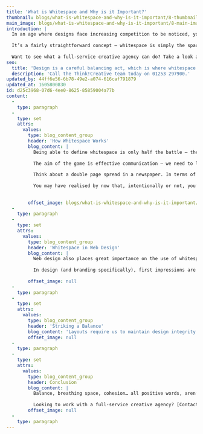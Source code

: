 ```yaml
---
title: 'What is Whitespace and Why is it Important?'
thumbnail: blogs/what-is-whitespace-and-why-is-it-important/8-thumbnail-image.jpg
main_image: blogs/what-is-whitespace-and-why-is-it-important/8-main-image.jpg
introduction: |
  In an age where designs face increasing competition to be noticed, you could be forgiven for believing that cramming as many elements as possible into an outcome is the right way forward. But it’s not about grabbing attention at the expense of a cohesive design. In fact, it’s all a careful balancing act, which is where whitespace comes in. 
  
  It’s a fairly straightforward concept – whitespace is simply the space in between the elements that make up a design. It doesn’t have to be white (whitespace can be any colour, or perhaps even a texture or pattern); it just needs to be free of features instrumental to the design. 
  
  Want to see what a full-service creative agency can do? Take a look at our portfolio here[](/work)
seo:
  title: 'Design is a careful balancing act, which is where whitespace comes in…'
  description: 'Call the Think!Creative team today on 01253 297900.'
updated_by: 44ff6e56-6b78-49e2-a074-616caf791879
updated_at: 1605800830
id: d25c3968-07d6-4ee0-8625-85859004a77b
content:
  -
    type: paragraph
  -
    type: set
    attrs:
      values:
        type: blog_content_group
        header: 'How Whitespace Works'
        blog_content: |
          Being able to define whitespace is only half the battle – the key to understanding it is possessing an awareness of how it works. People fall down in their belief that any empty space within a design must be filled (and that whitespace is essentially wasted space). In reality, whitespace is just as vital as an area of a design which is populated with content.
          
          The aim of the game is effective communication – we need to lead the audience through a design (and possibly towards an end goal). There are a number of ways of doing this, whitespace being one of the primary methods. By establishing proximity between design elements, it’s possible to draw an audience towards (and away from) certain features. 
          
          Think about a double page spread in a newspaper. In terms of layout, we see clear design choices such as the size of margins and spacing between the lines and columns – these considerations afford the design room to breathe and, as a result, communicate effectively. In newspapers where there is no narrow black line in place to separate one story from another, there’s always a certain amount of whitespace to enable readers to distinguish where one article ends and another begins. This whitespace links closely with hierarchy (such as enlarged, emboldened headings, which set themselves apart from the smaller body copy) in order to guide the audience.  
          
          You may have realised by now that, intentionally or not, you’ve made design considerations using whitespace before. No doubt at some point or other you’ve booted up Microsoft Word, entered your document title and hit the return button several times in order to separate your main body of text and add some structure to your document. It’s highly likely you’ve used indented bullet point lists. Chances are some of you have played around with line spacing, as well as margins and columns. It may be a basic example, but even a simple Word document shows whitespace in action. 
          
          
        offset_image: blogs/what-is-whitespace-and-why-is-it-important/8-offset-image.jpg
  -
    type: paragraph
  -
    type: set
    attrs:
      values:
        type: blog_content_group
        header: 'Whitespace in Web Design'
        blog_content: |
          Web design also places great importance on the use of whitespace. You may or may not have come across the terms ‘margins’ and ‘padding’, which are two of the most important layout-related terms that a web designer must consider. Essentially, a margin is the space outside an element, whereas padding refers to the space inside something. A web designer needs to be picky when it comes to margins and padding –  they are the key to a consistent, well-proportioned design, and it’s all thanks to whitespace. 
          
          In design (and branding specifically), first impressions are everything. Websites are often the first point of contact between brand and audience, with consumers often looking for a brand that communicates on their level. Needless to say, a cluttered and overcrowded homepage, which gives little thought towards whitespace and cohesion, runs the risk of placing consumer-brand relationships under threat before they’ve even begun. 
          
        offset_image: null
  -
    type: paragraph
  -
    type: set
    attrs:
      values:
        type: blog_content_group
        header: 'Striking a Balance'
        blog_content: 'Layouts require us to maintain design integrity between elements that both are and aren’t there. As we’re always saying, it’s all about balance – when executed well, manipulation of whitespace creates breathing room without compromising consistency and harmony. Finally, we must not forget that people’s eyes simply need a break every once in a while – keeping distractions to a minimum will allow audiences to absorb information more effectively and engage with the design.  '
        offset_image: null
  -
    type: paragraph
  -
    type: set
    attrs:
      values:
        type: blog_content_group
        header: Conclusion
        blog_content: |
          Balance, breathing space, cohesion… all positive words, aren’t they? That’s just a taster of a world that awaits once we all come to realise that there’s nothing to be feared if we embrace the space...
          
          Looking to work with a full-service creative agency? [Contact the Think!Creative team today to get started.](/contact) 
        offset_image: null
  -
    type: paragraph
---
```

